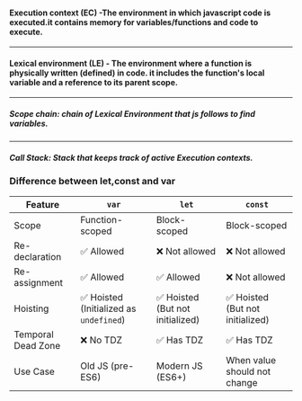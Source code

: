 #### Execution context (EC) -The environment in which javascript code is executed.it contains memory for variables/functions and code to execute.
--------------------------------------------------------------------------
#### Lexical environment (LE) - The environment where a function is physically written (defined) in code. it includes the function's local variable and a reference to its parent scope.
---------------------------------------------------------------------------
##### Scope chain: chain of Lexical Environment that js follows to find variables.
---------------------------------------------------------------------------
##### Call Stack: Stack that keeps track of active Execution contexts.

### Difference between let,const and var

| Feature              | `var`                                | `let`                                  | `const`                                |
|----------------------|--------------------------------------|----------------------------------------|----------------------------------------|
| Scope               | Function-scoped                      | Block-scoped                           | Block-scoped                           |
| Re-declaration      | ✅ Allowed                           | ❌ Not allowed                         | ❌ Not allowed                         |
| Re-assignment       | ✅ Allowed                           | ✅ Allowed                             | ❌ Not allowed                         |
| Hoisting            | ✅ Hoisted (Initialized as `undefined`) | ✅ Hoisted (But not initialized)      | ✅ Hoisted (But not initialized)      |
| Temporal Dead Zone  | ❌ No TDZ                            | ✅ Has TDZ                             | ✅ Has TDZ                             |
| Use Case            | Old JS (pre-ES6)                     | Modern JS (ES6+)                       | When value should not change           |
